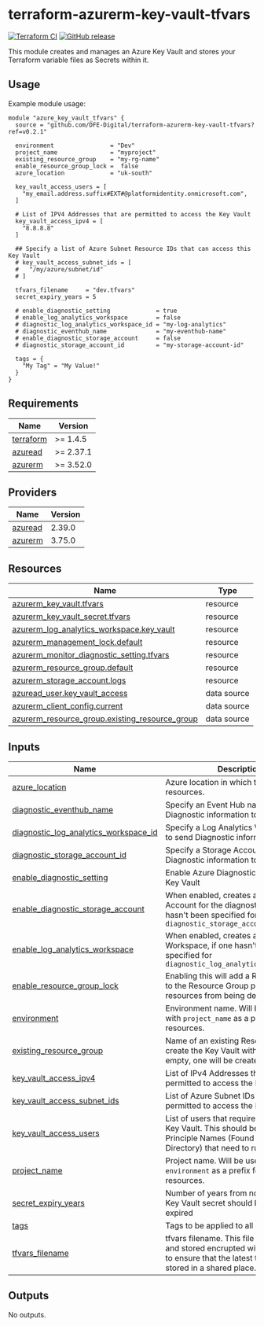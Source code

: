 # terraform-azurerm-key-vault-tfvars

[![Terraform CI](https://github.com/DFE-Digital/terraform-azurerm-key-vault-tfvars/actions/workflows/continuous-integration-terraform.yml/badge.svg?branch=main)](https://github.com/DFE-Digital/terraform-azurerm-key-vault-tfvars/actions/workflows/continuous-integration-terraform.yml?branch=main)
[![GitHub release](https://github.com/DFE-Digital/terraform-azurerm-key-vault-tfvars/releases)](https://github.com/DFE-Digital/terraform-azurerm-key-vault-tfvars/releases)

This module creates and manages an Azure Key Vault and stores your Terraform variable files as Secrets within it.

## Usage

Example module usage:

```hcl
module "azure_key_vault_tfvars" {
  source = "github.com/DFE-Digital/terraform-azurerm-key-vault-tfvars?ref=v0.2.1"

  environment                = "Dev"
  project_name               = "myproject"
  existing_resource_group    = "my-rg-name"
  enable_resource_group_lock =  false
  azure_location             = "uk-south"

  key_vault_access_users = [
    "my_email.address.suffix#EXT#@platformidentity.onmicrosoft.com",
  ]

  # List of IPV4 Addresses that are permitted to access the Key Vault
  key_vault_access_ipv4 = [
    "8.8.8.8"
  ]

  ## Specify a list of Azure Subnet Resource IDs that can access this Key Vault
  # key_vault_access_subnet_ids = [
  #   "/my/azure/subnet/id"
  # ]

  tfvars_filename     = "dev.tfvars"
  secret_expiry_years = 5

  # enable_diagnostic_setting             = true
  # enable_log_analytics_workspace        = false
  # diagnostic_log_analytics_workspace_id = "my-log-analytics"
  # diagnostic_eventhub_name              = "my-eventhub-name"
  # enable_diagnostic_storage_account     = false
  # diagnostic_storage_account_id         = "my-storage-account-id"

  tags = {
    "My Tag" = "My Value!"
  }
}

```

<!-- BEGIN_TF_DOCS -->
## Requirements

| Name | Version |
|------|---------|
| <a name="requirement_terraform"></a> [terraform](#requirement\_terraform) | >= 1.4.5 |
| <a name="requirement_azuread"></a> [azuread](#requirement\_azuread) | >= 2.37.1 |
| <a name="requirement_azurerm"></a> [azurerm](#requirement\_azurerm) | >= 3.52.0 |

## Providers

| Name | Version |
|------|---------|
| <a name="provider_azuread"></a> [azuread](#provider\_azuread) | 2.39.0 |
| <a name="provider_azurerm"></a> [azurerm](#provider\_azurerm) | 3.75.0 |

## Resources

| Name | Type |
|------|------|
| [azurerm_key_vault.tfvars](https://registry.terraform.io/providers/hashicorp/azurerm/latest/docs/resources/key_vault) | resource |
| [azurerm_key_vault_secret.tfvars](https://registry.terraform.io/providers/hashicorp/azurerm/latest/docs/resources/key_vault_secret) | resource |
| [azurerm_log_analytics_workspace.key_vault](https://registry.terraform.io/providers/hashicorp/azurerm/latest/docs/resources/log_analytics_workspace) | resource |
| [azurerm_management_lock.default](https://registry.terraform.io/providers/hashicorp/azurerm/latest/docs/resources/management_lock) | resource |
| [azurerm_monitor_diagnostic_setting.tfvars](https://registry.terraform.io/providers/hashicorp/azurerm/latest/docs/resources/monitor_diagnostic_setting) | resource |
| [azurerm_resource_group.default](https://registry.terraform.io/providers/hashicorp/azurerm/latest/docs/resources/resource_group) | resource |
| [azurerm_storage_account.logs](https://registry.terraform.io/providers/hashicorp/azurerm/latest/docs/resources/storage_account) | resource |
| [azuread_user.key_vault_access](https://registry.terraform.io/providers/hashicorp/azuread/latest/docs/data-sources/user) | data source |
| [azurerm_client_config.current](https://registry.terraform.io/providers/hashicorp/azurerm/latest/docs/data-sources/client_config) | data source |
| [azurerm_resource_group.existing_resource_group](https://registry.terraform.io/providers/hashicorp/azurerm/latest/docs/data-sources/resource_group) | data source |

## Inputs

| Name | Description | Type | Default | Required |
|------|-------------|------|---------|:--------:|
| <a name="input_azure_location"></a> [azure\_location](#input\_azure\_location) | Azure location in which to launch resources. | `string` | n/a | yes |
| <a name="input_diagnostic_eventhub_name"></a> [diagnostic\_eventhub\_name](#input\_diagnostic\_eventhub\_name) | Specify an Event Hub name to send Diagnostic information to | `string` | `""` | no |
| <a name="input_diagnostic_log_analytics_workspace_id"></a> [diagnostic\_log\_analytics\_workspace\_id](#input\_diagnostic\_log\_analytics\_workspace\_id) | Specify a Log Analytics Workspace ID to send Diagnostic information to | `string` | `""` | no |
| <a name="input_diagnostic_storage_account_id"></a> [diagnostic\_storage\_account\_id](#input\_diagnostic\_storage\_account\_id) | Specify a Storage Account ID to send Diagnostic information to | `string` | `""` | no |
| <a name="input_enable_diagnostic_setting"></a> [enable\_diagnostic\_setting](#input\_enable\_diagnostic\_setting) | Enable Azure Diagnostics setting for the Key Vault | `bool` | `true` | no |
| <a name="input_enable_diagnostic_storage_account"></a> [enable\_diagnostic\_storage\_account](#input\_enable\_diagnostic\_storage\_account) | When enabled, creates a Storage Account for the diagnostic logs, if one hasn't been specified for `diagnostic_storage_account_id` | `bool` | `false` | no |
| <a name="input_enable_log_analytics_workspace"></a> [enable\_log\_analytics\_workspace](#input\_enable\_log\_analytics\_workspace) | When enabled, creates a Log Analyics Workspace, if one hasn't been specified for `diagnostic_log_analytics_workspace_id` | `bool` | `false` | no |
| <a name="input_enable_resource_group_lock"></a> [enable\_resource\_group\_lock](#input\_enable\_resource\_group\_lock) | Enabling this will add a Resource Lock to the Resource Group preventing any resources from being deleted. | `bool` | `false` | no |
| <a name="input_environment"></a> [environment](#input\_environment) | Environment name. Will be used along with `project_name` as a prefix for all resources. | `string` | n/a | yes |
| <a name="input_existing_resource_group"></a> [existing\_resource\_group](#input\_existing\_resource\_group) | Name of an existing Resource Group to create the Key Vault within. If left empty, one will be created. | `string` | `""` | no |
| <a name="input_key_vault_access_ipv4"></a> [key\_vault\_access\_ipv4](#input\_key\_vault\_access\_ipv4) | List of IPv4 Addresses that are permitted to access the Key Vault | `list(string)` | n/a | yes |
| <a name="input_key_vault_access_subnet_ids"></a> [key\_vault\_access\_subnet\_ids](#input\_key\_vault\_access\_subnet\_ids) | List of Azure Subnet IDs that are permitted to access the Key Vault | `list(string)` | `[]` | no |
| <a name="input_key_vault_access_users"></a> [key\_vault\_access\_users](#input\_key\_vault\_access\_users) | List of users that require access to the Key Vault. This should be a list of User Principle Names (Found in Active Directory) that need to run terraform | `list(string)` | n/a | yes |
| <a name="input_project_name"></a> [project\_name](#input\_project\_name) | Project name. Will be used along with `environment` as a prefix for all resources. | `string` | n/a | yes |
| <a name="input_secret_expiry_years"></a> [secret\_expiry\_years](#input\_secret\_expiry\_years) | Number of years from now when the Key Vault secret should be considered expired | `number` | `5` | no |
| <a name="input_tags"></a> [tags](#input\_tags) | Tags to be applied to all resources | `map(string)` | `{}` | no |
| <a name="input_tfvars_filename"></a> [tfvars\_filename](#input\_tfvars\_filename) | tfvars filename. This file is uploaded and stored encrupted within Key Vault, to ensure that the latest tfvars are stored in a shared place. | `string` | n/a | yes |

## Outputs

No outputs.
<!-- END_TF_DOCS -->
